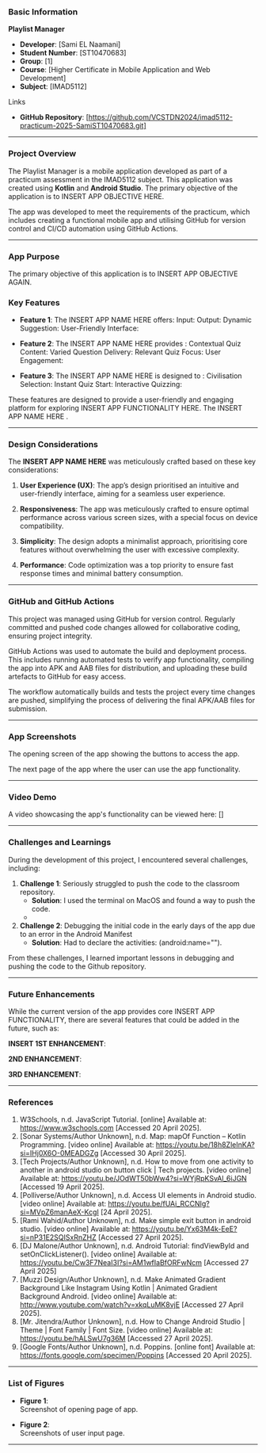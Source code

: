 ### Basic Information

**Playlist Manager**
- **Developer**: [Sami EL Naamani]
- **Student Number**: [ST10470683]
- **Group**: [1]
- **Course**: [Higher Certificate in Mobile Application and Web Development]
- **Subject**: [IMAD5112]

Links
- **GitHub Repository**: [https://github.com/VCSTDN2024/imad5112-practicum-2025-SamiST10470683.git]

---

### Project Overview

The Playlist Manager is a mobile application developed as part of a practicum assessment in the IMAD5112 subject. This application was created using **Kotlin** and **Android Studio**. The primary objective of the application is to INSERT APP OBJECTIVE HERE.

The app was developed to meet the requirements of the practicum, which includes creating a functional mobile app and utilising GitHub for version control and CI/CD automation using GitHub Actions.

---

### App Purpose
The primary objective of this application is to INSERT APP OBJECTIVE AGAIN.

### Key Features
- **Feature 1**: The INSERT APP NAME HERE offers:
Input: 
Output: 
Dynamic Suggestion: 
User-Friendly Interface: 

- **Feature 2**: The INSERT APP NAME HERE provides :
Contextual Quiz Content: 
Varied Question Delivery: 
Relevant Quiz Focus: 
User Engagement: 

- **Feature 3**: The INSERT APP NAME HERE is designed to :
Civilisation Selection:
Instant Quiz Start:
Interactive Quizzing: 

These features are designed to provide a user-friendly and engaging platform for exploring INSERT APP FUNCTIONALITY HERE. The INSERT APP NAME HERE .

---

### Design Considerations

The **INSERT APP NAME HERE** was meticulously crafted based on these key considerations:

1. **User Experience (UX)**: The app’s design prioritised an intuitive and user-friendly interface, aiming for a seamless user experience.

2. **Responsiveness**: The app was meticulously crafted to ensure optimal performance across various screen sizes, with a special focus on device compatibility.

3. **Simplicity**: The design adopts a minimalist approach, prioritising core features without overwhelming the user with excessive complexity.

4. **Performance**: Code optimization was a top priority to ensure fast response times and minimal battery consumption.

---

### GitHub and GitHub Actions

This project was managed using GitHub for version control. Regularly committed and pushed code changes allowed for collaborative coding, ensuring project integrity.

GitHub Actions was used to automate the build and deployment process. This includes running automated tests to verify app functionality, compiling the app into APK and AAB files for distribution, and uploading these build artefacts to GitHub for easy access.

The workflow automatically builds and tests the project every time changes are pushed, simplifying the process of delivering the final APK/AAB files for submission.

---

### App Screenshots
 
The opening screen of the app showing the buttons to access the app.
 
The next page of the app where the user can use the app functionality.

---

### Video Demo
A video showcasing the app's functionality can be viewed here: []

---

### Challenges and Learnings
During the development of this project, I encountered several challenges, including:

1. **Challenge 1**: Seriously struggled to push the code to the classroom repository.
   - **Solution**: I used the terminal on MacOS and found a way to push the code.
   - 
2. **Challenge 2**: Debugging the initial code in the early days of the app due to an error in the Android Manifest
   - **Solution**: Had to declare the activities: (android:name="").

From these challenges, I learned important lessons in debugging and pushing the code to the Github repository.

---

### Future Enhancements
While the current version of the app provides core INSERT APP FUNCTIONALITY, there are several features that could be added in the future, such as:

**INSERT 1ST ENHANCEMENT**: 

**2ND ENHANCEMENT**:

**3RD ENHANCEMENT**: 

---

### References

1.	W3Schools, n.d. JavaScript Tutorial. [online] Available at: https://www.w3schools.com [Accessed 20 April 2025].
2.	[Sonar Systems/Author Unknown], n.d. Map: mapOf Function – Kotlin Programming. [video online] Available at: https://youtu.be/18h8ZleInKA?si=IHj0X6O-0MEADGZg [Accessed 30 April 2025].
3.	[Tech Projects/Author Unknown], n.d. How to move from one activity to another in android studio on button click | Tech projects. [video online] Available at: https://youtu.be/JOdWT50bWw4?si=WYjRpKSvAl_6iJGN [Accessed 19 April 2025].
4.	[Polliverse/Author Unknown], n.d. Access UI elements in Android studio. [video online] Available at: https://youtu.be/fUAi_RCCNIg?si=MVpZ6manAeX-KcgI [24 April 2025].
5.	[Rami Wahid/Author Unknown], n.d. Make simple exit button in android studio. [video online] Available at: https://youtu.be/Yx63M4k-EeE?si=nP31E2SQISxRnZHZ [Accessed 27 April 2025].
6.	[DJ Malone/Author Unknown], n.d. Android Tutorial: findViewById and setOnClickListener(). [video online] Available at: https://youtu.be/Cw3F7NeaI3I?si=AM1wfIaBfORFwNcm [Accessed 27 April 2025]
7. [Muzzi Design/Author Unknown], n.d. Make Animated Gradient Background Like Instagram Using Kotlin | Animated Gradient Background Android. [video online] Available at: http://www.youtube.com/watch?v=xkqLuMK8vjE [Accessed 27 April 2025].
8. [Mr. Jitendra/Author Unknown], n.d. How to Change Android Studio | Theme | Font Family | Font Size. [video online] Available at: https://youtu.be/hALSwU7g36M [Accessed 27 April 2025].
9. [Google Fonts/Author Unknown], n.d. Poppins. [online font] Available at: https://fonts.google.com/specimen/Poppins [Accessed 20 April 2025].

---

### List of Figures

- **Figure 1**:  
Screenshot of opening page of app.
 
- **Figure 2**:  
Screenshots of user input page.
   
---





















